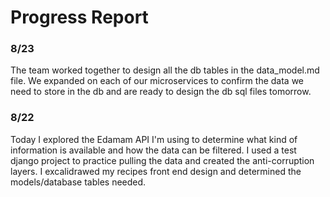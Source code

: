 # Progress Report

### 8/23

The team worked together to design all the db tables in the data_model.md file. We expanded on each of our microservices to confirm the data we need to store in the db and are ready to design the db sql files tomorrow.

### 8/22

Today I explored the Edamam API I'm using to determine what kind of information is available and how the data can be filtered. I used a test django project to practice pulling the data and created the anti-corruption layers. I excalidrawed my recipes front end design and determined the models/database tables needed.
